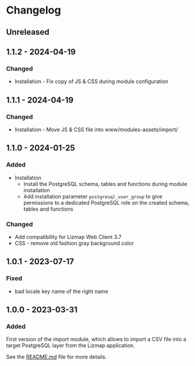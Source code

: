 # Changelog

## Unreleased

## 1.1.2 - 2024-04-19

### Changed

* Installation - Fix copy of JS & CSS during module configuration

## 1.1.1 - 2024-04-19

### Changed

* Installation - Move JS & CSS file into www/modules-assets/import/


## 1.1.0 - 2024-01-25

### Added

* Installation
  - Install the PostgreSQL schema, tables and functions during module installation
  - Add installation parameter `postgresql_user_group` to give permissions to a dedicated
    PostgreSQL role on the created schema, tables and functions

### Changed

* Add compatibility for Lizmap Web Client 3.7
* CSS - remove old fashion gray background color

## 1.0.1 - 2023-07-17

### Fixed

* bad locale key name of the right name


## 1.0.0 - 2023-03-31

### Added

First version of the import module, which allows to import a CSV
file into a target PostgreSQL layer from the Lizmap application.

See the [README.md](./README.md) file for more details.
